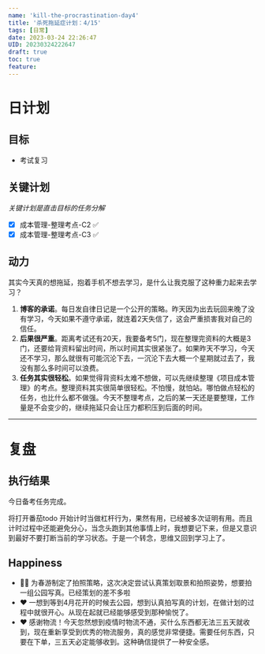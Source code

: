 ```yaml
---
name: 'kill-the-procrastination-day4'
title: '杀死拖延症计划：4/15'
tags: [日常]
date: 2023-03-24 22:26:47
UID: 20230324222647
draft: true
toc: true
feature: 
---
```



# 日计划
## 目标
- 考试复习


## 关键计划
*关键计划是直击目标的任务分解*
- [x] 成本管理-整理考点-C2 ✅ 
- [x] 成本管理-整理考点-C3 ✅ 

<!--more-->


## 动力

其实今天真的想拖延，抱着手机不想去学习，是什么让我克服了这种重力起来去学习？
1. **博客的承诺**。每日发自律日记是一个公开的策略。昨天因为出去玩回来晚了没有学习，今天如果不遵守承诺，就连着2天失信了，这会严重损害我对自己的信任。
2. **后果很严重**。距离考试还有20天，我要备考5门，现在整理完资料的大概是3门，还要给背资料留出时间，所以时间其实很紧张了。如果昨天不学习，今天还不学习，那么就很有可能沉沦下去，一沉沦下去大概一个星期就过去了，我没有那么多时间可以浪费。
3. **任务其实很轻松**。如果觉得背资料太难不想做，可以先继续整理《项目成本管理》的考点。整理资料其实很简单很轻松。不怕慢，就怕站。哪怕做点轻松的任务，也比什么都不做强。今天不整理考点，之后的某一天还是要整理，工作量是不会变少的，继续拖延只会让压力都积压到后面的时间。

---

# 复盘

## 执行结果
今日备考任务完成。

将打开番茄todo 开始计时当做杠杆行为，果然有用，已经被多次证明有用。而且计时过程中还能避免分心，当念头跑到其他事情上时，我想要记下来，但是又意识到最好不要打断当前的学习状态。于是一个转念，思维又回到学习上了。

## Happiness 
- 👍🏻 为春游制定了拍照策略，这次决定尝试认真策划取景和拍照姿势，想要拍一组公园写真。已经策划的差不多啦
- ❤️ 一想到等到4月花开的时候去公园，想到认真拍写真的计划，在做计划的过程中就很开心。从现在起就已经能够感受到那种愉悦了。
- ❤️ 感谢物流！今天忽然想到疫情时物流不通，买什么东西都无法三五天就收到，现在重新享受到优秀的物流服务，真的感觉非常便捷。需要任何东西，只要在下单，三五天必定能够收到。这种确信提供了一种安全感。
